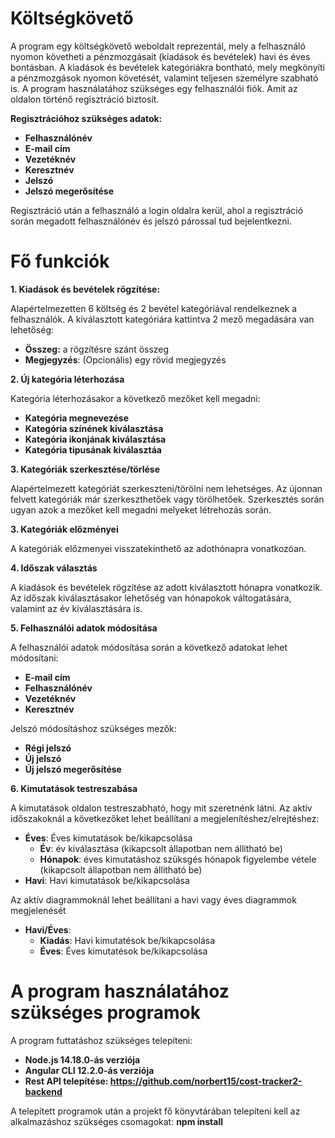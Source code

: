 
# Költségkövető

A program egy költségkövető weboldalt reprezentál, mely a felhasználó nyomon követheti a pénzmozgásait (kiadások és bevételek) havi és éves bontásban. A kiadások és bevételek kategóriákra bontható, mely megkönyíti a pénzmozgások nyomon követését, valamint teljesen személyre szabható is. 
A program használatához szükséges egy felhasználói fiók. Amit az oldalon történő regisztráció biztosít.

**Regisztrációhoz szükséges adatok:**

- **Felhasználónév**
- **E-mail cím**
- **Vezetéknév**
- **Keresztnév**
- **Jelszó**
- **Jelszó megerősítése**

Regisztráció után a felhasználó a login oldalra kerül, ahol a regisztráció során megadott felhasználónév és jelszó párossal tud bejelentkezni.

# Fő funkciók

**1. Kiadások és bevételek rögzítése:**

Alapértelmezetten 6 költség és 2 bevétel kategóriával rendelkeznek a felhasználók.
A kiválasztott kategóriára kattintva 2 mező megadására van lehetőség:

- **Összeg:** a rögzítésre szánt összeg
- **Megjegyzés**: (Opcionális) egy rövid megjegyzés

**2. Új kategória léterhozása**

Kategória léterhozásakor a következő mezőket kell megadni:

- **Kategória megnevezése**
- **Kategória színének kiválasztása**
- **Kategória ikonjának kiválasztása**
- **Kategória tipusának kiválasztáa**

**3. Kategóriák szerkesztése/törlése**

Alapértelmezett kategóriát szerkeszteni/törölni nem lehetséges. Az újonnan felvett kategóriák már szerkeszthetőek vagy törölhetőek. Szerkesztés során ugyan azok a mezőket kell megadni melyeket létrehozás során.

**3. Kategóriák előzményei**

A kategóriák előzmenyei visszatekinthető az adothónapra vonatkozóan.

**4. Időszak választás**

A kiadások és bevételek rögzítése az adott kiválasztott hónapra vonatkozik. Az időszak kiválasztásakor lehetőség van hónapokok váltogatására, valamint az év kiválasztására is.


**5. Felhasználói adatok módosítása**

A felhasználói adatok módosítása során a következő adatokat lehet módosítani:

- **E-mail cím**
- **Felhasználónév**
- **Vezetéknév**
- **Keresztnév**

Jelszó módosításhoz szükséges mezők:

- **Régi jelszó**
- **Új jelszó**
- **Új jelszó megerősítése**

**6. Kimutatások testreszabása**

A kimutatások oldalon testreszabható, hogy mit szeretnénk látni. 
Az aktív időszakoknál a következőket lehet beállítani a megjelenítéshez/elrejtéshez:

- **Éves**: Éves kimutatások be/kikapcsolása
    - **Év**: év kiválasztása (kikapcsolt állapotban nem állitható be)
    - **Hónapok**: éves kimutatáshoz szüksgés hónapok figyelembe vétele (kikapcsolt állapotban nem állitható be)
- **Havi**: Havi kimutatások be/kikapcsolása

Az aktív diagrammoknál lehet beállítani a havi vagy éves diagrammok megjelenését

- **Havi/Éves**: 
    - **Kiadás**: Havi kimutatésok be/kikapcsolása
    - **Éves**: Éves kimutatésok be/kikapcsolása

# A program használatához szükséges programok

A program futtatáshoz szükséges telepíteni:

- **Node.js 14.18.0-ás verziója**
- **Angular CLI 12.2.0-ás verziója**
- **Rest API telepítése: https://github.com/norbert15/cost-tracker2-backend**

A telepített programok után a projekt fő könyvtárában telepíteni kell az alkalmazáshoz szükséges csomagokat: **npm install**